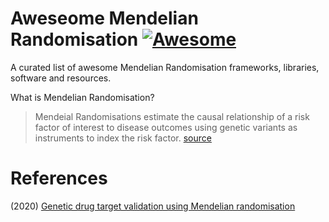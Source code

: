 # Aweseome Mendelian Randomisation [![Awesome](https://cdn.rawgit.com/sindresorhus/awesome/d7305f38d29fed78fa85652e3a63e154dd8e8829/media/badge.svg)](https://github.com/sindresorhus/awesome) 

A curated list of awesome Mendelian Randomisation frameworks, libraries, software and resources.

What is Mendelian Randomisation? 

>  Mendeial Randomisations estimate the causal relationship of a risk factor of interest to disease outcomes using genetic variants as instruments to index the risk factor. [source]((https://www.nature.com/articles/s41467-020-16969-0))

# References 

(2020) [Genetic drug target validation using Mendelian randomisation](https://www.nature.com/articles/s41467-020-16969-0)
